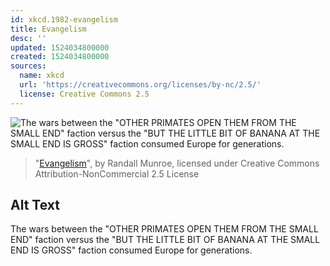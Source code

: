 ```yaml
---
id: xkcd.1982-evangelism
title: Evangelism
desc: ''
updated: 1524034800000
created: 1524034800000
sources:
  name: xkcd
  url: 'https://creativecommons.org/licenses/by-nc/2.5/'
  license: Creative Commons 2.5
---
```

![The wars between the "OTHER PRIMATES OPEN THEM FROM THE SMALL END" faction versus the "BUT THE LITTLE BIT OF BANANA AT THE SMALL END IS GROSS" faction consumed Europe for generations.](https://imgs.xkcd.com/comics/evangelism.png)
> "[Evangelism](https://xkcd.com/1982/)", by Randall Munroe, licensed under Creative Commons Attribution-NonCommercial 2.5 License

## Alt Text
The wars between the "OTHER PRIMATES OPEN THEM FROM THE SMALL END" faction versus the "BUT THE LITTLE BIT OF BANANA AT THE SMALL END IS GROSS" faction consumed Europe for generations.
